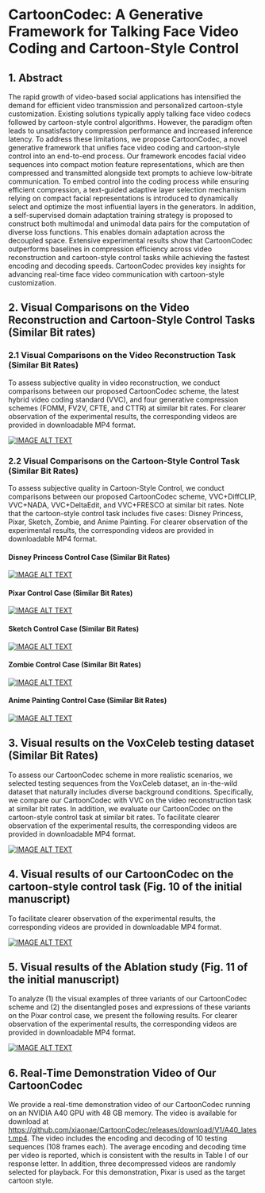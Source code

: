 # CartoonCodec: A Generative Framework for Talking Face Video Coding and Cartoon-Style Control

## 1. Abstract

The rapid growth of video-based social applications has intensified the demand for efficient video transmission and personalized cartoon-style customization. Existing solutions typically apply talking face video codecs followed by cartoon-style control algorithms. However, the paradigm often leads to unsatisfactory compression performance and increased inference latency. To address these limitations, we propose CartoonCodec, a novel generative framework that unifies face video coding and cartoon-style control into an end-to-end process. Our framework encodes facial video sequences into compact motion feature representations, which are then compressed and transmitted alongside text prompts to achieve low-bitrate communication. To embed control into the coding process while ensuring efficient compression, a text-guided adaptive layer selection mechanism relying on compact facial representations is introduced to dynamically select and optimize the most influential layers in the generators.  In addition, a self-supervised domain adaptation training strategy is proposed to construct both multimodal and unimodal data pairs for the computation of diverse loss functions. This enables domain adaptation across the decoupled space. Extensive experimental results show that CartoonCodec outperforms baselines in compression efficiency across video reconstruction and cartoon-style control tasks while achieving the fastest encoding and decoding speeds. CartoonCodec provides key insights for advancing real-time face video communication with cartoon-style customization. 

## 2. Visual Comparisons on the Video Reconstruction and Cartoon-Style Control Tasks  (Similar Bit rates)

### 2.1 Visual Comparisons on the Video Reconstruction Task  (Similar Bit Rates)

To assess subjective quality in video reconstruction, we conduct comparisons between our proposed CartoonCodec scheme, the latest hybrid video coding standard (VVC), and four generative compression schemes (FOMM, FV2V, CFTE, and CTTR) at similar bit rates. For clearer observation of the experimental results, the corresponding videos are provided in downloadable MP4 format.

[![IMAGE ALT TEXT](https://github.com/user-attachments/assets/dbd560be-8356-44a0-8dba-3dcd397406fd)](https://github.com/user-attachments/assets/dbd560be-8356-44a0-8dba-3dcd397406fd)

### 2.2 Visual Comparisons on the Cartoon-Style Control Task  (Similar Bit Rates)

To assess subjective quality in Cartoon-Style Control, we conduct comparisons between our proposed CartoonCodec scheme, VVC+DiffCLIP, VVC+NADA, VVC+DeltaEdit, and VVC+FRESCO at similar bit rates. Note that the cartoon-style control task includes five cases: Disney Princess, Pixar, Sketch, Zombie, and Anime Painting. For clearer observation of the experimental results, the corresponding videos are provided in downloadable MP4 format.

#### Disney Princess Control Case (Similar Bit Rates)

[![IMAGE ALT TEXT](https://github.com/user-attachments/assets/07dc3be0-95d9-456f-9008-55a1ec6e45c8)](https://github.com/user-attachments/assets/07dc3be0-95d9-456f-9008-55a1ec6e45c8)

#### Pixar Control Case (Similar Bit Rates)

[![IMAGE ALT TEXT](https://github.com/user-attachments/assets/39e7cf71-83b5-4759-bce2-0f530866f4c7)](https://github.com/user-attachments/assets/39e7cf71-83b5-4759-bce2-0f530866f4c7)

#### Sketch Control Case (Similar Bit Rates)

[![IMAGE ALT TEXT](https://github.com/user-attachments/assets/ca7cf5fd-257e-4765-8d7c-5775b96544f4)](https://github.com/user-attachments/assets/ca7cf5fd-257e-4765-8d7c-5775b96544f4)

#### Zombie Control Case (Similar Bit Rates)

[![IMAGE ALT TEXT](https://github.com/user-attachments/assets/167aa752-aa88-448e-b0b4-752edbab766f)](https://github.com/user-attachments/assets/167aa752-aa88-448e-b0b4-752edbab766f)

#### Anime Painting Control Case (Similar Bit Rates)

[![IMAGE ALT TEXT](https://github.com/user-attachments/assets/173620ab-4d8d-4457-a4c1-e020055b4610)](https://github.com/user-attachments/assets/173620ab-4d8d-4457-a4c1-e020055b4610)

## 3. Visual results on the VoxCeleb testing dataset (Similar Bit Rates)
To assess our CartoonCodec scheme in more realistic scenarios, we selected testing sequences from the VoxCeleb dataset, an in-the-wild dataset that naturally includes diverse background conditions. Specifically, we compare our CartoonCodec with VVC on the video reconstruction task at similar bit rates. In addition, we evaluate our CartoonCodec on the cartoon-style control task at similar bit rates. To facilitate clearer observation of the experimental results, the corresponding videos are provided in downloadable MP4 format.

[![IMAGE ALT TEXT](https://github.com/user-attachments/assets/6270b9ee-d3b6-4712-ae28-e669cbc68648)](https://github.com/user-attachments/assets/6270b9ee-d3b6-4712-ae28-e669cbc68648)


## 4. Visual results of our CartoonCodec on the cartoon-style control task (Fig. 10 of the initial manuscript)

To facilitate clearer observation of the experimental results, the corresponding videos are provided in downloadable MP4 format.

[![IMAGE ALT TEXT](https://github.com/user-attachments/assets/271865c4-c5e2-4054-8eaf-e6f4eb38048c)](https://github.com/user-attachments/assets/271865c4-c5e2-4054-8eaf-e6f4eb38048c)

## 5. Visual results of the Ablation study (Fig. 11 of the initial manuscript)

To analyze (1) the visual examples of three variants of our CartoonCodec scheme and (2) the disentangled poses and expressions of these variants on the Pixar control case, we present the following results. For clearer observation of the experimental results, the corresponding videos are provided in downloadable MP4 format.

[![IMAGE ALT TEXT](https://github.com/user-attachments/assets/bb4d0a57-627b-4d36-968e-2bdce0d6a2d3)](https://github.com/user-attachments/assets/bb4d0a57-627b-4d36-968e-2bdce0d6a2d3)

## 6. Real-Time Demonstration Video of Our CartoonCodec

We provide a real-time demonstration video of our CartoonCodec running on an NVIDIA A40 GPU with 48 GB memory. The video is available for download at https://github.com/xiaonae/CartoonCodec/releases/download/V1/A40_latest.mp4. The video includes the encoding and decoding of 10 testing sequences (108 frames each). The average encoding and decoding time per video is reported, which is consistent with the results in Table I of our response letter. In addition, three decompressed videos are randomly selected for playback. For this demonstration, Pixar is used as the target cartoon style. 










